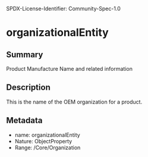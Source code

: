 SPDX-License-Identifier: Community-Spec-1.0

# organizationalEntity

## Summary

Product Manufacture Name and related information

## Description

This is the name of the OEM organization for a product.

## Metadata

- name: organizationalEntity
- Nature: ObjectProperty
- Range: /Core/Organization
